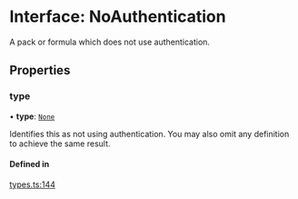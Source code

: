 # Interface: NoAuthentication

A pack or formula which does not use authentication.

## Properties

### type

• **type**: [`None`](../enums/AuthenticationType.md#none)

Identifies this as not using authentication. You may also omit any definition to achieve the same result.

#### Defined in

[types.ts:144](https://github.com/coda/packs-sdk/blob/main/types.ts#L144)
